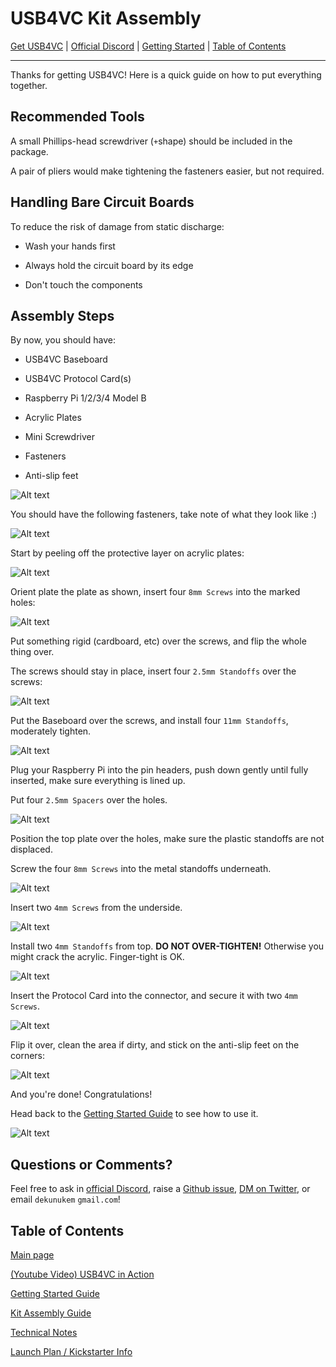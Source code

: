 # USB4VC Kit Assembly

[Get USB4VC](https://www.tindie.com/) | [Official Discord](https://discord.gg/4sJCBx5) | [Getting Started](getting_started.md) | [Table of Contents](#table-of-contents)

----

Thanks for getting USB4VC! Here is a quick guide on how to put everything together.

## Recommended Tools

A small Phillips-head screwdriver (`+`shape) should be included in the package.

A pair of pliers would make tightening the fasteners easier, but not required.

## Handling Bare Circuit Boards

To reduce the risk of damage from static discharge:

* Wash your hands first

* Always hold the circuit board by its edge

* Don't touch the components

## Assembly Steps

By now, you should have:

* USB4VC Baseboard

* USB4VC Protocol Card(s)

* Raspberry Pi 1/2/3/4 Model B

* Acrylic Plates

* Mini Screwdriver

* Fasteners

* Anti-slip feet

![Alt text](photos/parts.jpeg)

You should have the following fasteners, take note of what they look like :)

![Alt text](photos/4mm.jpg)

Start by peeling off the protective layer on acrylic plates:

![Alt text](photos/peel.jpeg)

Orient plate the plate as shown, insert four `8mm Screws` into the marked holes:

![Alt text](photos/first4.jpeg)

Put something rigid (cardboard, etc) over the screws, and flip the whole thing over.

The screws should stay in place, insert four `2.5mm Standoffs` over the screws:

![Alt text](photos/flip.jpeg)

Put the Baseboard over the screws, and install four `11mm Standoffs`, moderately tighten.

![Alt text](photos/bb_on.jpeg)

Plug your Raspberry Pi into the pin headers, push down gently until fully inserted, make sure everything is lined up.

Put four `2.5mm Spacers` over the holes.

![Alt text](photos/pi_spacer.jpeg)

Position the top plate over the holes, make sure the plastic standoffs are not displaced. 

Screw the four `8mm Screws` into the metal standoffs underneath.

![Alt text](photos/top_plate.jpeg)

Insert two `4mm Screws` from the underside.

![Alt text](photos/pc_4mm.jpeg)

Install two `4mm Standoffs` from top. **DO NOT OVER-TIGHTEN!** Otherwise you might crack the acrylic. Finger-tight is OK.

![Alt text](photos/4mm_standoff.jpeg)

Insert the Protocol Card into the connector, and secure it with two `4mm Screws`.

![Alt text](photos/pc_inserted.jpeg)

Flip it over, clean the area if dirty, and stick on the anti-slip feet on the corners:

![Alt text](photos/feet.jpeg)

And you're done! Congratulations!

Head back to the [Getting Started Guide](getting_started.md#kit-assembly) to see how to use it.

![Alt text](photos/done.jpeg)

## Questions or Comments?

Feel free to ask in [official Discord](https://discord.gg/HAuuh3pAmB), raise a [Github issue](https://github.com/dekuNukem/USB4VC/issues), [DM on Twitter](https://twitter.com/dekuNukem_), or email `dekunukem` `gmail.com`!

## Table of Contents

[Main page](README.md)

[(Youtube Video) USB4VC in Action](https://www.youtube.com/watch?v=H8XEUh1vhFY)

[Getting Started Guide](getting_started.md)

[Kit Assembly Guide](kit_assembly.md)

[Technical Notes](technical_notes.md)

[Launch Plan / Kickstarter Info](kickstarter_info.md)


